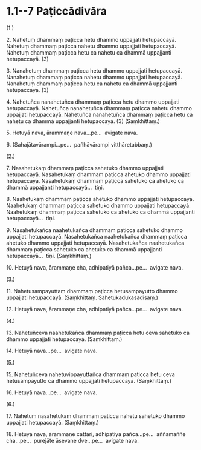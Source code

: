 

# 1.1--7 Paṭiccādivāra



(1.)

2\. Nahetuṃ dhammaṃ paṭicca hetu dhammo uppajjati hetupaccayā. Nahetuṃ dhammaṃ paṭicca nahetu dhammo uppajjati hetupaccayā. Nahetuṃ dhammaṃ paṭicca hetu ca nahetu ca dhammā uppajjanti hetupaccayā. (3)

3\. Nanahetuṃ dhammaṃ paṭicca hetu dhammo uppajjati hetupaccayā. Nanahetuṃ dhammaṃ paṭicca nahetu dhammo uppajjati hetupaccayā. Nanahetuṃ dhammaṃ paṭicca hetu ca nahetu ca dhammā uppajjanti hetupaccayā. (3)

4\. Nahetuñca nanahetuñca dhammaṃ paṭicca hetu dhammo uppajjati hetupaccayā. Nahetuñca nanahetuñca dhammaṃ paṭicca nahetu dhammo uppajjati hetupaccayā. Nahetuñca nanahetuñca dhammaṃ paṭicca hetu ca nahetu ca dhammā uppajjanti hetupaccayā. (3) (Saṃkhittaṃ.)

5\. Hetuyā nava, ārammaṇe nava…pe…  avigate nava.

6\. (Sahajātavārampi…pe…  pañhāvārampi vitthāretabbaṃ.)

(2.)

7\. Nasahetukaṃ dhammaṃ paṭicca sahetuko dhammo uppajjati hetupaccayā. Nasahetukaṃ dhammaṃ paṭicca ahetuko dhammo uppajjati hetupaccayā. Nasahetukaṃ dhammaṃ paṭicca sahetuko ca ahetuko ca dhammā uppajjanti hetupaccayā…  tīṇi.

8\. Naahetukaṃ dhammaṃ paṭicca ahetuko dhammo uppajjati hetupaccayā. Naahetukaṃ dhammaṃ paṭicca sahetuko dhammo uppajjati hetupaccayā. Naahetukaṃ dhammaṃ paṭicca sahetuko ca ahetuko ca dhammā uppajjanti hetupaccayā…  tīṇi.

9\. Nasahetukañca naahetukañca dhammaṃ paṭicca sahetuko dhammo uppajjati hetupaccayā. Nasahetukañca naahetukañca dhammaṃ paṭicca ahetuko dhammo uppajjati hetupaccayā. Nasahetukañca naahetukañca dhammaṃ paṭicca sahetuko ca ahetuko ca dhammā uppajjanti hetupaccayā…  tīṇi. (Saṃkhittaṃ.)

10\. Hetuyā nava, ārammaṇe cha, adhipatiyā pañca…pe…  avigate nava.

(3.)

11\. Nahetusampayuttaṃ dhammaṃ paṭicca hetusampayutto dhammo uppajjati hetupaccayā. (Saṃkhittaṃ. Sahetukadukasadisaṃ.)

12\. Hetuyā nava, ārammaṇe cha, adhipatiyā pañca…pe…  avigate nava.

(4.)

13\. Nahetuñceva naahetukañca dhammaṃ paṭicca hetu ceva sahetuko ca dhammo uppajjati hetupaccayā. (Saṃkhittaṃ.)

14\. Hetuyā nava…pe…  avigate nava.

(5.)

15\. Nahetuñceva nahetuvippayuttañca dhammaṃ paṭicca hetu ceva hetusampayutto ca dhammo uppajjati hetupaccayā. (Saṃkhittaṃ.)

16\. Hetuyā nava…pe…  avigate nava.

(6.)

17\. Nahetuṃ nasahetukaṃ dhammaṃ paṭicca nahetu sahetuko dhammo uppajjati hetupaccayā. (Saṃkhittaṃ.)

18\. Hetuyā nava, ārammaṇe cattāri, adhipatiyā pañca…pe…  aññamaññe cha…pe…  purejāte āsevane dve…pe…  avigate nava.




